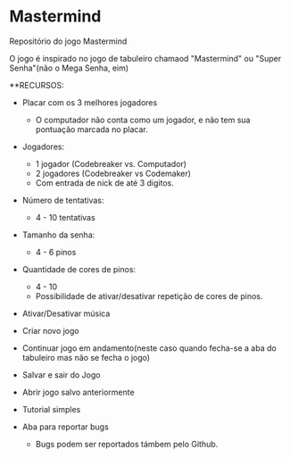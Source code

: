 # Mastermind
Repositório do jogo Mastermind

O jogo é inspirado no jogo de tabuleiro chamaod "Mastermind" ou "Super Senha"(não o Mega Senha, eim)

**RECURSOS:

- Placar com os 3 melhores jogadores
  - O computador não conta como um jogador, e não tem sua pontuação marcada no placar.

- Jogadores:
  - 1 jogador (Codebreaker vs. Computador)
  - 2 jogadores (Codebreaker vs Codemaker)
  - Com entrada de nick de até 3 digitos.

- Número de tentativas:
  - 4 - 10 tentativas

- Tamanho da senha:
  - 4 - 6 pinos

- Quantidade de cores de pinos:
  - 4 - 10
  - Possibilidade de ativar/desativar repetição de cores de pinos.

- Ativar/Desativar música

- Criar novo jogo
- Continuar jogo em andamento(neste caso quando fecha-se a aba do tabuleiro mas não se fecha o jogo)

- Salvar e sair do Jogo
- Abrir jogo salvo anteriormente

- Tutorial simples
- Aba para reportar bugs
  - Bugs podem ser reportados támbem pelo Github.
